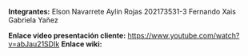 **Integrantes:**
        Elson Navarrete
        Aylin Rojas 202173531-3
        Fernando Xais 
        Gabriela Yañez


**Enlace video presentación cliente:**  https://www.youtube.com/watch?v=abJau21SDIk
**Enlace wiki:**
